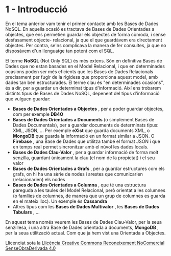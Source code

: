 # 1 - Introducció

En el tema anterior vam tenir el primer contacte amb les Bases de Dades NoSQL. En
aquella ocasió es tractava de Bases de Dades Orientades a objectes, que ens
permetien guardar els objectes de forma còmoda, i sense desfasament objecte-
relacional, ja que el que guardàvem era directament objectes. Per contra,
se'ns complicava la manera de fer consultes, ja que no disposàvem d'un
llenguatge tan potent com el SQL.

El terme **NoSQL** (Not Only SQL) és més extens. Són en definitiva Bases de Dades
que no estan basades en el Model Relacional, i que en determinades ocasions
poden ser més eficients que les Bases de Dades Relacionals precisament per
fugir de la rigidesa que proporciona aquest model, amb dades tan ben
estructurades. El terme clau és "en determinades ocasions", és a dir, per a
guardar un determinat tipus d'informació. Així ens trobarem distints tipus de
Bases de Dades NoSQL, depenent del tipus d'informació que vulguen guardar:

  * **Bases de Dades Orientades a Objectes** , per a poder guardar objectes, com per exemple **DB4O**
  * **Bases de Dades Orientades a Documents** (o simplement Bases de Dades Documentals), per a guardar documents de determinats tipus: XML, JSON, ... Per exemple **eXist** que guarda documents XML, o **MongoDB** que guarda la informació en un format similar a JSON. O **Firebase** , una Base de Dades que utilitza també el format JSON i que en temps real permet sincronitzar amb el núvol les dades locals.
  * **Bases de Dades Clau-Valor** , per a guardar informació de forma molt senzilla, guardant únicament la clau (el nom de la propietat) i el seu valor
  * **Bases de Dades Orientades a Grafs** , per a guardar estructures com els grafs, on hi ha una sèrie de nodes i arestes que comunicarien (relacionarien) els nodes
  * **Bases de Dades Orientades a Columna** , que té una estructura pareguda a les taules del Model Relacional, però orientat a les columnes (o famílies de columnes, de manera que un grup de columnes es guarda en el mateix lloc). Un exemple és **Cassandra**
  * Altres tipus com les **Bases de Dades Multivalor** , les **Bases de Dades Tabulars** , ...

En aquest tema només veurem les Bases de Dades Clau-Valor, per la seua
senzillesa, i una altra Base de Dades orientada a documents, **MongoDB** , per
la seua utilització actual. Com que ja hem vist una Orientada a Objectes.



Llicenciat sota la  [Llicència Creative Commons Reconeixement NoComercial
SenseObraDerivada 4.0](http://creativecommons.org/licenses/by-nc-nd/4.0/)


